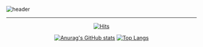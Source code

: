 ![header](https://capsule-render.vercel.app/api?type=waving&color=gradient&customColorList=0,2,2,14,30&height=300&section=header&text=Welcome%20to%20my%20GitHub&animation=fadeIn&fontSize=60)

<div align="center">

-------
[![Hits](https://hits.seeyoufarm.com/api/count/incr/badge.svg?url=https%3A%2F%2Fgithub.com%2FUralauah&count_bg=%23A588F9&title_bg=%23555555&icon=&icon_color=%23818181&title=GITHUB&edge_flat=false)](https://github.com/Uralauah)

[![Anurag's GitHub stats](https://github-readme-stats.vercel.app/api?username=Uralauah&count_private=true&show_icons=true&theme=material-palenight)](https://github.com/Uralauah)
[![Top Langs](https://github-readme-stats.vercel.app/api/top-langs/?username=Uralauah&layout=compact&theme=material-palenight)](https://github.com/Uralauah)

</div>
